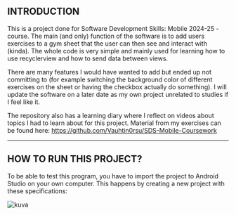 <h2>INTRODUCTION</h2>

This is a project done for Software Development Skills: Mobile 2024-25 -course.
The main (and only) function of the software is to add users exercises to a gym sheet that the user can then see and interact with (kinda). The whole code is very simple and mainly used for learning how to use recyclerview and how to send data between views. 

There are many features I would have wanted to add but ended up not committing to (for example switching the background color of different exercises on the sheet or having the checkbox actually do something).
I will update the software on a later date as my own project unrelated to studies if I feel like it.

The repository also has a learning diary where I reflect on videos about topics I had to learn about for this project.
Material from my exercises can be found here: https://github.com/Vauhtin0rsu/SDS-Mobile-Coursework

___
<h2>HOW TO RUN THIS PROJECT?</h2>

To be able to test this program, you have to import the project to Android Studio on your own computer. 
This happens by creating a new project with these specifications: 

![kuva](https://github.com/user-attachments/assets/8b281d6c-2f3c-4c74-9799-31ca5dda4888)

